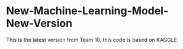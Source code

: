 # New-Machine-Learning-Model-New-Version
This is the latest version from Team 10, this code is based on KAGGLE
